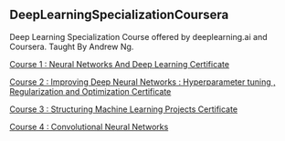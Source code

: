 ## DeepLearningSpecializationCoursera

Deep Learning Specialization Course offered by deeplearning.ai and Coursera. Taught By Andrew Ng.

[Course 1 : Neural Networks And Deep Learning Certificate](https://github.com/MBadriNarayanan/DeepLearningSpecializationCoursera/blob/master/Course%201%20Certificate.pdf)

[Course 2 : Improving Deep Neural Networks : Hyperparameter tuning , Regularization and Optimization Certificate](https://github.com/MBadriNarayanan/DeepLearningSpecializationCoursera/blob/master/Course%202%20Certificate.pdf)

[Course 3 : Structuring Machine Learning Projects Certificate](https://github.com/MBadriNarayanan/DeepLearningSpecializationCoursera/blob/master/Course%203%20Certificate.pdf)


[Course 4 : Convolutional Neural Networks](https://github.com/MBadriNarayanan/DeepLearningSpecializationCoursera/blob/master/Course%204%20Certificate.pdf)
